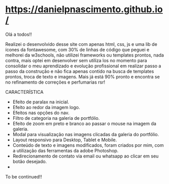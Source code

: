 # https://danielpnascimento.github.io/

Olá a todos!!

Realizei o desenvolvido desse site com apenas html, css, js e uma lib de ícones da fontawesome, com 30% de linhas de código que peguei e melhorei da w3schools, não utilizei frameworks ou templates prontos, nada contra, mais optei em desenvolver sem utiliza los no momento para consolidar o meu aprendizado e evolução profissional em realizar passo a passo da construção e não fica apenas contido na busca de templates prontos, troca de texto e imagens. Mais já está 90% pronto e encontra se no refinamento de correções e perfumarias rsr!

CARACTERÍSTICA

- Efeito de paralax na inicial.
- Efeito ao redor da imagem logo.
- Efeitos nas opções do nav.
- Filtro de categoria na galeria de portfólio.
- Efeito de zoom em preto e branco ao passar o mouse na imagem da galeria.
- Modal para visualização nas imagens clicadas da galeria do portfólio.
- Layout responsivo para Desktop, Tablet e Mobile.
- Conteúdo de texto e imagens modificados, foram criados por mim, com a utilização das ferramentas da adobe Photoshop.
- Redirecionamento de contato via email ou whatsapp ao clicar em seu botão desejado.
-

To be continued!!



